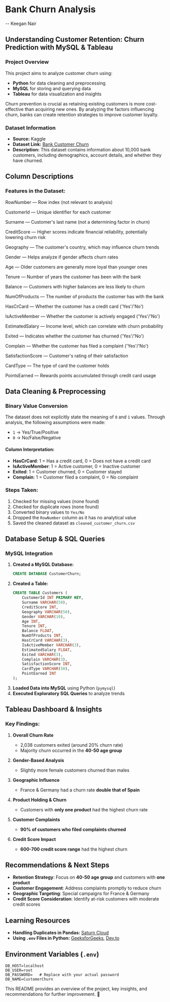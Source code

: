 # Bank Churn Analysis

-- Keegan Nair

## Understanding Customer Retention: Churn Prediction with MySQL & Tableau

### Project Overview
This project aims to analyze customer churn using:
- **Python** for data cleaning and preprocessing
- **MySQL** for storing and querying data
- **Tableau** for data visualization and insights

Churn prevention is crucial as retaining existing customers is more cost-effective than acquiring new ones. By analyzing the factors influencing churn, banks can create retention strategies to improve customer loyalty.

### Dataset Information
- **Source:** Kaggle
- **Dataset Link:** [Bank Customer Churn](https://www.kaggle.com/datasets/radheshyamkollipara/bank-customer-churn/data)
- **Description:** This dataset contains information about 10,000 bank customers, including demographics, account details, and whether they have churned.

## Column Descriptions

### Features in the Dataset:

RowNumber — Row index (not relevant to analysis)

CustomerId — Unique identifier for each customer

Surname — Customer's last name (not a determining factor in churn)

CreditScore — Higher scores indicate financial reliability, potentially lowering churn risk

Geography — The customer's country, which may influence churn trends

Gender — Helps analyze if gender affects churn rates

Age — Older customers are generally more loyal than younger ones

Tenure — Number of years the customer has been with the bank

Balance — Customers with higher balances are less likely to churn

NumOfProducts — The number of products the customer has with the bank

HasCrCard — Whether the customer has a credit card ('Yes'/'No')

IsActiveMember — Whether the customer is actively engaged ('Yes'/'No')

EstimatedSalary — Income level, which can correlate with churn probability

Exited — Indicates whether the customer has churned ('Yes'/'No')

Complain — Whether the customer has filed a complaint ('Yes'/'No')

SatisfactionScore — Customer's rating of their satisfaction

CardType — The type of card the customer holds

PointsEarned — Rewards points accumulated through credit card usage



## Data Cleaning & Preprocessing
### Binary Value Conversion
The dataset does not explicitly state the meaning of `0` and `1` values. Through analysis, the following assumptions were made:
- `1` → Yes/True/Positive
- `0` → No/False/Negative

#### Column Interpretation:
- **HasCrCard**: 1 = Has a credit card, 0 = Does not have a credit card
- **IsActiveMember**: 1 = Active customer, 0 = Inactive customer
- **Exited**: 1 = Customer churned, 0 = Customer stayed
- **Complain**: 1 = Customer filed a complaint, 0 = No complaint

### Steps Taken:
1. Checked for missing values (none found)
2. Checked for duplicate rows (none found)
3. Converted binary values to `Yes/No`
4. Dropped the `RowNumber` column as it has no analytical value
5. Saved the cleaned dataset as `cleaned_customer_churn.csv`

## Database Setup & SQL Queries
### MySQL Integration
1. **Created a MySQL Database:**
   ```sql
   CREATE DATABASE CustomerChurn;
   ```
2. **Created a Table:**
   ```sql
   CREATE TABLE Customers (
       CustomerId INT PRIMARY KEY,
       Surname VARCHAR(50),
       CreditScore INT,
       Geography VARCHAR(50),
       Gender VARCHAR(10),
       Age INT,
       Tenure INT,
       Balance FLOAT,
       NumOfProducts INT,
       HasCrCard VARCHAR(3),
       IsActiveMember VARCHAR(3),
       EstimatedSalary FLOAT,
       Exited VARCHAR(3),
       Complain VARCHAR(3),
       SatisfactionScore INT,
       CardType VARCHAR(50),
       PointEarned INT
   );
   ```
3. **Loaded Data into MySQL** using Python (`pymysql`)
4. **Executed Exploratory SQL Queries** to analyze trends

## Tableau Dashboard & Insights
### Key Findings:
1. **Overall Churn Rate**
   - 2,038 customers exited (around 20% churn rate)
   - Majority churn occurred in the **40-50 age group**
   
2. **Gender-Based Analysis**
   - Slightly more female customers churned than males
   
3. **Geographic Influence**
   - France & Germany had a churn rate **double that of Spain**

4. **Product Holding & Churn**
   - Customers with **only one product** had the highest churn rate
   
5. **Customer Complaints**
   - **90% of customers who filed complaints churned**
   
6. **Credit Score Impact**
   - **600-700 credit score range** had the highest churn

## Recommendations & Next Steps
- **Retention Strategy**: Focus on **40-50 age group** and customers with **one product**
- **Customer Engagement**: Address complaints promptly to reduce churn
- **Geographic Targeting**: Special campaigns for France & Germany
- **Credit Score Consideration**: Identify at-risk customers with moderate credit scores

## Learning Resources
- **Handling Duplicates in Pandas:** [Saturn Cloud](https://saturncloud.io/blog/how-to-find-all-duplicate-rows-in-a-pandas-dataframe/)
- **Using `.env` Files in Python:** [GeeksforGeeks](https://www.geeksforgeeks.org/how-to-create-and-use-env-files-in-python/), [Dev.to](https://dev.to/jakewitcher/using-env-files-for-environment-variables-in-python-applications-55a1)

## Environment Variables (`.env`)
```
DB_HOST=localhost
DB_USER=root
DB_PASSWORD=   # Replace with your actual password
DB_NAME=CustomerChurn
```

This README provides an overview of the project, key insights, and recommendations for further improvement. 🚀

